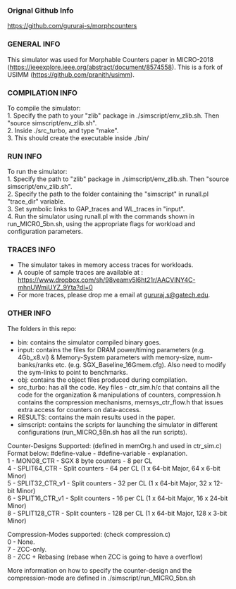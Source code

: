 ### Orignal Github Info ###
https://github.com/gururaj-s/morphcounters

### GENERAL INFO ####
This simulator was used for Morphable Counters paper in MICRO-2018 (https://ieeexplore.ieee.org/abstract/document/8574558). This is a fork of USIMM (https://github.com/pranith/usimm).

### COMPILATION INFO ### 
To compile the simulator:  
    1. Specify the path to your "zlib" package in ./simscript/env_zlib.sh. Then "source simscript/env_zlib.sh".  
    2. Inside ./src_turbo, and type "make".  
    3. This should create the executable inside ./bin/  
    

    
### RUN INFO ### 
To run the simulator:  
    1. Specify the path to "zlib" package in ./simscript/env_zlib.sh. Then "source simscript/env_zlib.sh".  
    2. Specify the path to the folder containing the "simscript"  in runall.pl "trace_dir" variable.  
    3. Set symbolic links to GAP_traces and WL_traces in "input".  
    4. Run the simulator using runall.pl with the commands shown in run_MICRO_5bn.sh, using the appropriate flags for workload and configuration parameters.  

### TRACES INFO ###
- The simulator takes in memory access traces for workloads.  
- A couple of sample traces are available at : https://www.dropbox.com/sh/98veamv5l6ht21r/AACVlNY4C-mhnUWmiUYZ_9Yta?dl=0  
- For more traces, please drop me a email at gururaj.s@gatech.edu.  

### OTHER INFO ###   
The folders in this repo:  
- bin: contains the simulator compiled binary goes.  
- input: contains the files for DRAM power/timing parameters (e.g. 4Gb_x8.vi) & Memory-System parameters with memory-size, num-banks/ranks etc. (e.g. SGX_Baseline_16Gmem.cfg). Also need to modify the sym-links to point to benchmarks.  
- obj: contains the object files produced during compilation.  
- src_turbo: has all the code. Key files - ctr_sim.h/c that contains all the code for the organization & manipulations of counters, compression.h contains the compression mechanisms, memsys_ctr_flow.h that issues extra access for counters on data-access.  
- RESULTS: contains the main results used in the paper.  
- simscript: contains the scripts for launching the simulator in different configurations (run_MICRO_5Bn.sh has all the run scripts).  

Counter-Designs Supported: (defined in memOrg.h and used in ctr_sim.c)  
Format below: #define-value - #define-variable - explanation.  
1 - MONO8_CTR       -  SGX 8 byte counters - 8 per CL  
4 - SPLIT64_CTR  -  Split counters - 64 per CL (1 x 64-bit Major, 64 x 6-bit Minor)  
5 - SPLIT32_CTR_v1  -  Split counters - 32 per CL (1 x 64-bit Major, 32 x 12-bit Minor)  
6 - SPLIT16_CTR_v1  -  Split counters - 16 per CL (1 x 64-bit Major, 16 x 24-bit Minor)  
8 - SPLIT128_CTR    -  Split counters - 128 per CL (1 x 64-bit Major, 128 x 3-bit Minor)  

Compression-Modes supported: (check compression.c)  
0 - None.  
7 - ZCC-only.  
8 - ZCC + Rebasing (rebase when ZCC is going to have a overflow)  


More information on how to specify the counter-design and the compression-mode are defined in ./simscript/run_MICRO_5bn.sh  
